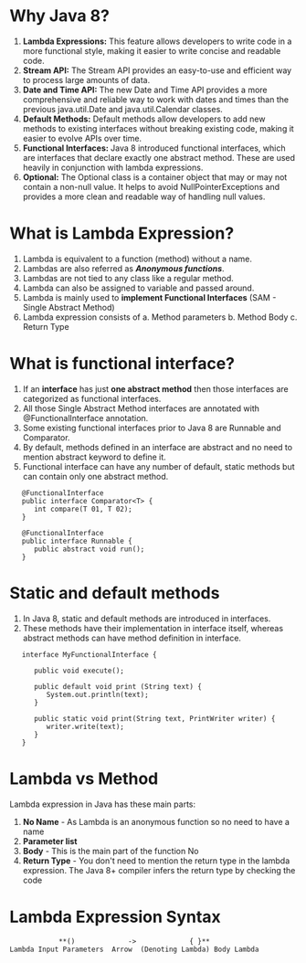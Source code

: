 # Why Java 8?
1. **Lambda Expressions:** This feature allows developers to write code in a more functional style, 
making it easier to write concise and readable code.
2. **Stream API:** The Stream API provides an easy-to-use and efficient way to process large amounts of data.
3. **Date and Time API:** The new Date and Time API provides a more comprehensive and reliable 
way to work with dates and times than the previous java.util.Date and java.util.Calendar classes.
4. **Default Methods:** Default methods allow developers to add new methods to existing interfaces
without breaking existing code, making it easier to evolve APIs over time.
5. **Functional Interfaces:** Java 8 introduced functional interfaces, which are interfaces that 
declare exactly one abstract method. These are used heavily in conjunction with lambda expressions.
6. **Optional:** The Optional class is a container object that may or may not contain a non-null value. 
It helps to avoid NullPointerExceptions and provides a more clean and readable way of handling null values.

# What is Lambda Expression?
1. Lambda is equivalent to a function (method) without a name.
2. Lambdas are also referred as **_Anonymous functions_**.
3. Lambdas are not tied to any class like a regular method.
4. Lambda can also be assigned to variable and passed around.
5. Lambda is mainly used to **implement Functional Interfaces** (SAM - Single Abstract Method)
6. Lambda expression consists of
   a. Method parameters
   b. Method Body
   c. Return Type

# What is functional interface?
1. If an **interface** has just **one abstract method** then those interfaces are categorized as functional interfaces.
2. All those Single Abstract Method interfaces are annotated with @FunctionalInterface annotation.
3. Some existing functional interfaces prior to Java 8 are Runnable and Comparator.
4. By default, methods defined in an interface are abstract and no need to mention abstract keyword to define it.
5. Functional interface can have any number of default, static methods but can contain only one abstract method.
```
   @FunctionalInterface
   public interface Comparator<T> {
      int compare(T 01, T 02);
   }
   
   @FunctionalInterface 
   public interface Runnable {
      public abstract void run();
   }
```

# Static and default methods
1. In Java 8, static and default methods are introduced in interfaces.
2. These methods have their implementation in interface itself, whereas abstract methods can have method 
definition in interface.
```
   interface MyFunctionalInterface {
   
      public void execute(); 
      
      public default void print (String text) { 
         System.out.println(text); 
      } 
      
      public static void print(String text, PrintWriter writer) {
         writer.write(text); 
      }
   }
```

# Lambda vs Method
Lambda expression in Java has these main parts:
1. **No Name** - As Lambda is an anonymous function so no need to have a name
2. **Parameter list**
3. **Body** - This is the main part of the function No
4. **Return Type** - You don't need to mention the return type in the lambda expression. The Java 8+ compiler 
infers the return type by checking the code

# Lambda Expression Syntax
```
            **()             ->             { }**
Lambda Input Parameters  Arrow  (Denoting Lambda) Body Lambda
```
